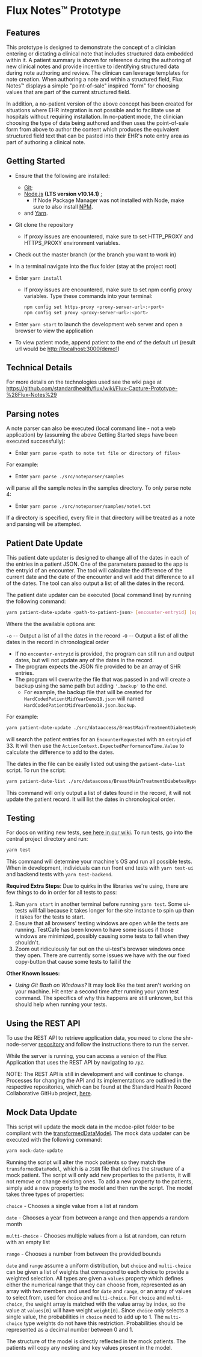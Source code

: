 # Flux Notes&trade; Prototype

## Features

This prototype is designed to demonstrate the concept of a clinician entering or dictating a clinical note that includes structured data embedded within it. A patient summary is shown for reference during the authoring of new clinical notes and provide incentive to identifying structured data during note authoring and review. The clinican can leverage templates for note creation. When authoring a note and within a structured field, Flux Notes&trade; displays a simple "point-of-sale" inspired "form" for choosing values that are part of the current structured field.

In addition, a no-patient version of the above concept has been created for situations where EHR integration is not possible and to facilitate use at hospitals without requiring installation. In no-patient mode, the clinician choosing the type of data being authored and then uses the point-of-sale form from above to author the content which produces the equivalent structured field text that can be pasted into their EHR's note entry area as part of authoring a clinical note.

## Getting Started

* Ensure that the following are installed: 

    - [Git](https://git-scm.com/downloads);
    - [Node.js](https://nodejs.org/en/) **(LTS version v10.14.1)** ;
      - If Node Package Manager was not installed with Node, make sure to also install [NPM](https://www.npmjs.com/get-npm).
    - and [Yarn](https://yarnpkg.com/en/docs/install).

* Git clone the repository
    * If proxy issues are encountered, make sure to set HTTP_PROXY and HTTPS_PROXY environment variables.

* Check out the master branch (or the branch you want to work in)

* In a terminal navigate into the flux folder (stay at the project root)

* Enter `yarn install`
    * If proxy issues are encountered, make sure to set npm config proxy variables.  Type these commands into your terminal:
        ```bash
        npm config set https-proxy <proxy-server-url>:<port>
        npm config set proxy <proxy-server-url>:<port>
        ```

* Enter `yarn start` to launch the development web server and open a browser to view the application

* To view patient mode, append patient to the end of the default url (result url would be <http://localhost:3000/demo1>)

## Technical Details

For more details on the technologies used see the wiki page at <https://github.com/standardhealth/flux/wiki/Flux-Capture-Prototype-%28Flux-Notes%29>

## Parsing notes

A note parser can also be executed (local command line - not a web application) by (assuming the above Getting Started steps have been executed successfully):

* Enter `yarn parse <path to note txt file or directory of files>`

For example:

* Enter `yarn parse ./src/noteparser/samples`

will parse all the sample notes in the samples directory. To only parse note 4:

* Enter `yarn parse ./src/noteparser/samples/note4.txt`

If a directory is specified, every file in that directory will be treated as a note and parsing will be attempted.

## Patient Date Update

This patient date updater is designed to change all of the dates in each of the entries in a patient JSON.  One of the parameters passed to the app is the entryid of an encounter.  The tool will calculate the difference of the current date and the date of the encounter and will add that difference to all of the dates.  The tool can also output a list of all the dates in the record.

The patient date updater can be executed (local command line) by running the following command:

```bash
yarn patient-date-update <path-to-patient-json> [encounter-entryid] [options]
```

Where the the available options are:

`-o` -- Output a list of all the dates in the record
`-O` -- Output a list of all the dates in the record in chronological order

* If no `encounter-entryid` is provided, the program can still run and output dates, but will not update any of the dates in the record.
* The program expects the JSON file provided to be an array of SHR entries.
* The program will overwrite the file that was passed in and will create a backup using the same path but adding `'.backup'` to the end.
  * For example, the backup file that will be created for `HardCodedPatientMidYearDemo18.json` will named `HardCodedPatientMidYearDemo18.json.backup`.

For example:

```bash
yarn patient-date-update ./src/dataaccess/BreastMainTreatmentDiabetesHypertensionJaneV05.json 33
```

will search the patient entries for an `EncounterRequested` with an `entryid` of 33.  It will then use the `ActionContext.ExpectedPerformanceTime.Value` to calculate the difference to add to the dates.

The dates in the file can be easily listed out using the `patient-date-list` script.  To run the script:

```bash
yarn patient-date-list ./src/dataaccess/BreastMainTreatmentDiabetesHypertensionJaneV05.json
```

This command will only output a list of dates found in the record, it will not update the patient record.  It will list the dates in chronological order.  

## Testing

For docs on writing new tests, [see here in our wiki](https://github.com/standardhealth/flux/wiki/Testing#writing-tests). To run tests, go into the central project directory and run:

```bash
yarn test
```

This command will determine your machine's OS and run all possible tests. When in development, individuals can run front end tests with `yarn test-ui` and backend tests with `yarn test-backend`.

**Required Extra Steps**: Due to quirks in the libraries we're using, there are few things to do in order for all tests to pass:

1. Run `yarn start` in another terminal before running `yarn test`. Some ui-tests will fail because it takes longer for the site instance to spin up than it takes for the tests to start.
2. Ensure that all browsers' testing windows are open while the tests are running. TestCafe has been known to have some issues if those windows are minimized, possibly causing some tests to fail when they shouldn't.
3. Zoom out ridiculously far out on the ui-test's browser windows once they open. There are currently some issues we have with the our fixed copy-button that cause some tests to fail if the

**Other Known Issues:**

* *Using Git Bash on Windows?* It may look like the test aren't working on your machine. Hit enter a second time after running your yarn test command. The specifics of why this happens are still unknown, but this should help when running your tests.

## Using the REST API

To use the REST API to retrieve application data, you need to clone the shr-node-server [repository](https://github.com/standardhealth/shr-node-server) and follow the instructions there to run the server.

While the server is running, you can access a version of the Flux Application that uses the REST API by navigating to `/p2`.

NOTE: The REST API is still in development and will continue to change. Processes for changing the API and its implementations are outlined in the respective repositories, which can be found at the Standard Health Record Collaborative GitHub project, [here](https://github.com/standardhealth).

## Mock Data Update

This script will update the mock data in the mcdoe-pilot folder to be compliant with the [transformedDataModel](/src/mcode-pilot/mock-data/transformedDataModel.json).  The mock data updater can be executed with the following command:

```bash
yarn mock-date-update
```

Running the script will alter the mock patients so they match the `transformedDataModel`, which is a `JSON` file that defines the structure of a mock patient.  The script will only add new properties to the patients, it will not remove or change existing ones.  To add a new property to the patients, simply add a new property to the model and then run the script.  The model takes three types of properties:

`choice` - Chooses a single value from a list at random

`date` - Chooses a year from between a range and then appends a random month

`multi-choice` - Chooses multiple values from a list at random, can return with an empty list

`range` - Chooses a number from between the provided bounds

`date` and `range` assume a uniform distribution, but `choice` and `multi-choice` can be given a list of weights that correspond to each choice to provide a weighted selection.   All types are given a `values` property which defines either the numerical range that they can choose from, represented as an array with two members and used for `date` and `range`, or an array of values to select from, used for `choice` and `multi-choice`.  For `choice` and `multi-choice`, the weight array is matched with the value array by index, so the value at `values[0]` will have weight `weight[0]`.  Since `choice` only selects a single value, the probabilities in `choice` need to add up to 1.  The `multi-choice` type weights do not have this restriction.  Probabilities should be represented as a decimal number between 0 and 1.

The structure of the model is directly reflected in the mock patients.  The patients will copy any nesting and key values present in the model.
